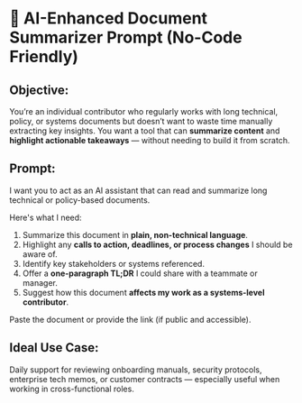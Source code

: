 # 📄 AI-Enhanced Document Summarizer Prompt (No-Code Friendly)

## Objective:
You’re an individual contributor who regularly works with long technical, policy, or systems documents but doesn’t want to waste time manually extracting key insights. You want a tool that can **summarize content** and **highlight actionable takeaways** — without needing to build it from scratch.

## Prompt:
I want you to act as an AI assistant that can read and summarize long technical or policy-based documents.

Here's what I need:
1. Summarize this document in **plain, non-technical language**.
2. Highlight any **calls to action, deadlines, or process changes** I should be aware of.
3. Identify key stakeholders or systems referenced.
4. Offer a **one-paragraph TL;DR** I could share with a teammate or manager.
5. Suggest how this document **affects my work as a systems-level contributor**.

Paste the document or provide the link (if public and accessible).

## Ideal Use Case:
Daily support for reviewing onboarding manuals, security protocols, enterprise tech memos, or customer contracts — especially useful when working in cross-functional roles.
